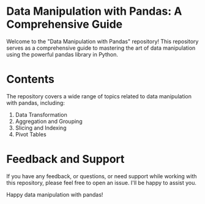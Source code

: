 # Data Manipulation with Pandas: A Comprehensive Guide
Welcome to the "Data Manipulation with Pandas" repository! This repository serves as a comprehensive guide to mastering the art of data manipulation using the powerful pandas library in Python.

# Contents
The repository covers a wide range of topics related to data manipulation with pandas, including:

1. Data Transformation
2. Aggregation and Grouping
3. Slicing and Indexing
4. Pivot Tables

# Feedback and Support
If you have any feedback, or questions, or need support while working with this repository, please feel free to open an issue. I'll be happy to assist you.

Happy data manipulation with pandas!

